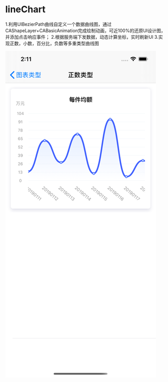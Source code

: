 # lineChart
1.利用UIBezierPath曲线自定义一个数据曲线图，通过CAShapeLayer+CABasicAnimation完成绘制动画，可近100%的还原UI设计图，并添加点击响应事件；
2.根据服务端下发数据，动态计算坐标，实时刷新UI
3.实现正数，小数，百分比，负数等多重类型曲线图

![image](https://github.com/xjc5205/lineChart/blob/master/images/Simulator%20Screen%20Shot%20-%20iPhone%2011%20Pro%20Max%20-%202020-04-15%20at%2014.11.05.png)
